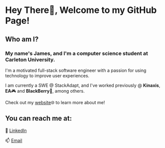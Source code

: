 # Hey There👋, Welcome to my GitHub Page!

## Who am I?

### My name's James, and I'm a computer science student at Carleton University.

I'm a motivated full-stack software engineer with a passion for using technology to improve user experiences.

I am currently a SWE @ StackAdapt, and I've worked previously @ **Kinaxis**, **EA**🎮 and **BlackBerry**🍇, among others.

Check out my [website](https://james-chen.me/)🌐 to learn more about me!

## You can reach me at:

🏢 [LinkedIn](https://www.linkedin.com/in/james23chen/)

📫 [Email](mailto:james.chen5@carleton.ca)

<!---[![James' GitHub stats](https://github-readme-stats.vercel.app/api?username=j769chen&show_icons=true&theme=tokyonight)](https://github.com/anuraghazra/github-readme-stats)--->
<!---
j769chen/j769chen is a ✨ special ✨ repository because its `README.md` (this file) appears on your GitHub profile.
You can click the Preview link to take a look at your changes.
--->
